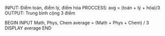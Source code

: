 INPUT: Điểm toán, điểm lý, điểm hóa
PROCCESS: avg = (toán + lý + hóa)/3
OUTPUT: Trung bình cộng 3 điểm

BEGIN
INPUT Math, Phys, Chem
average = (Math + Phys + Chem) / 3
DISPLAY average
END
